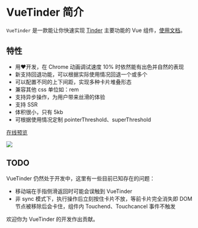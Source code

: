 # VueTinder 简介

`VueTinder` 是一款能让你快速实现 [Tinder](https://tinder.com) 主要功能的 Vue 组件，[使用文档](https://shanlh.github.io/vue-tinder)。

## 特性

- 用❤️开发，在 Chrome 动画调试速度 10% 时依然能有出色并自然的表现
- 新支持回退功能，可以根据实际使用情况回退一个或多个
- 可以配置不同的上下间距，实现多种卡片堆叠形态
- 兼容其他 css 单位如：rem
- 支持异步操作，为用户带来丝滑的体验
- 支持 SSR
- 体积很小，只有 5kb
- 可根据使用情况定制 pointerThreshold、superThreshold

[在线预览](https://codesandbox.io/s/vue-template-by7qi)

![](https://raw.githubusercontent.com/shanlh/vue-tinder/master/.gitbook/assets/ping-mu-lu-zhi-2019101713.19.47-2.gif)

## TODO

VueTinder 仍然处于开发中，这里有一些目前已知存在的问题：

- 移动端在手指侧滑返回时可能会误触到 VueTinder
- 非 sync 模式下，执行操作后立刻按住卡片不放，等前卡片完全消失即 DOM 节点被移除后会卡住，组件内 Touchend、Touchcancel 事件不触发

欢迎你为 VueTinder 的开发作出贡献。